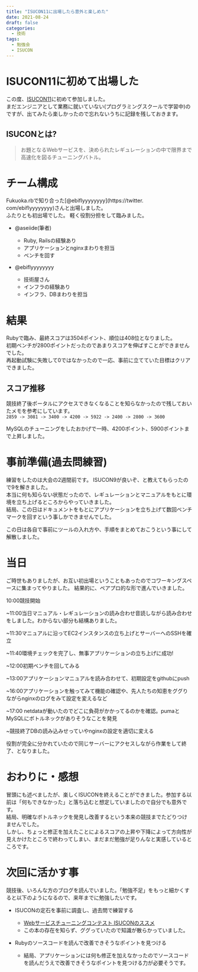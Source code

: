 ```yaml
---
title: "ISUCON11に出場したら意外と楽しめた"
date: 2021-08-24
draft: false
categories:
  - 技術
tags:
  - 勉強会
  - ISUCON
---
```

# ISUCON11に初めて出場した

この度、[ISUCON11](https://isucon.net/)に初めて参加しました。  
まだエンジニアとして業務に就いていない(プログラミングスクールで学習中)のですが、出てみたら楽しかったので忘れないうちに記録を残しておきます。

## ISUCONとは?

> お題となるWebサービスを、決められたレギュレーションの中で限界まで高速化を図るチューニングバトル。

# チーム構成

Fukuoka.rbで知り合った[@ebiflyyyyyyyy](https://twitter. com/ebiflyyyyyyyy)さんと出場しました。  
ふたりとも初出場でした。 軽く役割分担をして臨みました。  

- @aseiide(筆者)
    - Ruby, Railsの経験あり
    - アプリケーションとnginxまわりを担当
    - ベンチを回す

- @ebiflyyyyyyyy
    - 技術屋さん
    - インフラの経験あり
    - インフラ、DBまわりを担当

# 結果

Rubyで臨み、最終スコアは3504ポイント、順位は408位となりました。  
 初期ベンチが2800ポイントだったのであまりスコアを伸ばすことができませんでした。    
再起動試験に失敗して0ではなかったので一応、事前に立てていた目標はクリアできました。    

## スコア推移

競技終了後ポータルにアクセスできなくなることを知らなかったので残しておいたメモを参考にしています。  
`2859 -> 3081 -> 3400 -> 4200 -> 5922 -> 2400 -> 2800 -> 3600`

MySQLのチューニングをしたおかげで一時、4200ポイント、5900ポイントまで上昇しました。

# 事前準備(過去問練習)

練習をしたのは大会の2週間前です。 ISUCON9が良いぞ、と教えてもらったので9を解きました。  
本当に何も知らない状態だったので、レギュレーションとマニュアルをもとに環境を立ち上げるところからやっていきました。  
結局、この日はドキュメントをもとにアプリケーションを立ち上げて数回ベンチマークを回すという事しかできませんでした。  

この日は各自で事前にツールの入れ方や、手順をまとめておこうという事にして解散しました。  

# 当日

ご時世もありましたが、お互い初出場ということもあったのでコワーキングスペースに集まってやりました。 結果的に、ペアプロ的な形で進んでいきました。

10:00競技開始  

~11:00当日マニュアル・レギュレーションの読み合わせ音読しながら読み合わせをしました。わからない部分も結構ありました。  

~11:30マニュアルに沿ってEC2インスタンスの立ち上げとサーバーへのSSHを確立  

~11:40環境チェックを完了し、無事アプリケーションの立ち上げに成功!  

~12:00初期ベンチを回してみる  

~13:00アプリケーションマニュアルを読み合わせて、初期設定をgithubにpush  

~16:00アプリケーションを触ってみて機能の確認や、先人たちの知恵をググりながらnginxのログをみて設定を変えるなど  

~17:00 netdataが動いたのでどこに負荷がかかってるのかを確認。pumaとMySQLにボトルネックがありそうなことを発見  

~競技終了DBの読み込みせっていやnginxの設定を適切に変える  

役割が完全に分かれていたので同じサーバーにアクセスしながら作業をして終了、となりました。  

# おわりに・感想

冒頭にも述べましたが、楽しくISUCONを終えることができました。参加する以前は「何もできなかった」と落ち込むと想定していましたので自分でも意外です。  
結局、明確なボトルネックを発見し改善するという本来の競技までたどりつけませんでした。  
しかし、ちょっと修正を加えたことによるスコアの上昇や下降によって方向性が見えかけたところで終わってしまい、まだまだ勉強が足りんなと実感しているところです。  
 
# 次回に活かす事

競技後、いろんな方のブログを読んでいました。「勉強不足」をもっと細かくすると以下のようになるので、来年までに勉強したいです。

- ISUCONの定石を事前に調査し、過去問で練習する
    - [Webサービスチューニングコンテスト ISUCONのススメ](https://www.amazon.co.jp/dp/B08V5PK51F)
    - この本の存在を知らず、ググっていたので知識が散らかっていました。

- Rubyのソースコードを読んで改善できそうなポイントを見つける
    - 結局、アプリケーションには何も修正を加えなかったのでソースコードを読んだうえで改善できそうなポイントを見つける力が必要そうです。
